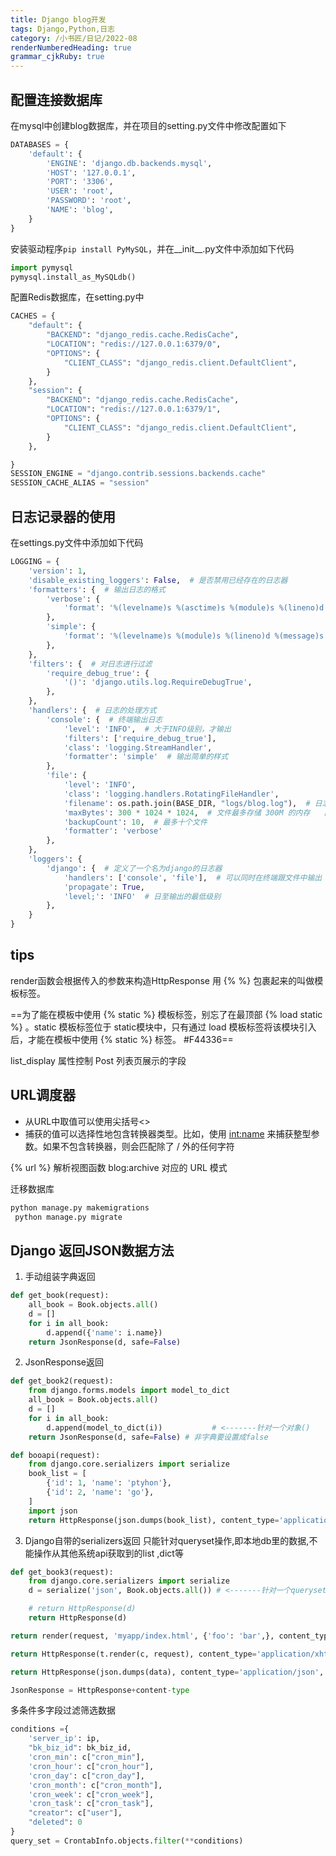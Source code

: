 ```yaml
---
title: Django blog开发
tags: Django,Python,日志
category: /小书匠/日记/2022-08
renderNumberedHeading: true
grammar_cjkRuby: true
---
```

## 配置连接数据库
在mysql中创建blog数据库，并在项目的setting.py文件中修改配置如下
``` python
DATABASES = {
    'default': {
        'ENGINE': 'django.db.backends.mysql',
        'HOST': '127.0.0.1',
        'PORT': '3306',
        'USER': 'root',
        'PASSWORD': 'root',
        'NAME': 'blog',
    }
}
```
安装驱动程序`pip install PyMySQL`，并在__init__.py文件中添加如下代码

``` python
import pymysql
pymysql.install_as_MySQLdb()
```
配置Redis数据库，在setting.py中

``` python
CACHES = {
    "default": {
        "BACKEND": "django_redis.cache.RedisCache",
        "LOCATION": "redis://127.0.0.1:6379/0",
        "OPTIONS": {
            "CLIENT_CLASS": "django_redis.client.DefaultClient",
        }
    },
    "session": {
        "BACKEND": "django_redis.cache.RedisCache",
        "LOCATION": "redis://127.0.0.1:6379/1",
        "OPTIONS": {
            "CLIENT_CLASS": "django_redis.client.DefaultClient",
        }
    },

}
SESSION_ENGINE = "django.contrib.sessions.backends.cache"
SESSION_CACHE_ALIAS = "session"
```

## 日志记录器的使用
在settings.py文件中添加如下代码
``` python
LOGGING = {
    'version': 1,
    'disable_existing_loggers': False,  # 是否禁用已经存在的日志器
    'formatters': {  # 输出日志的格式
        'verbose': {
            'format': '%(levelname)s %(asctime)s %(module)s %(lineno)d %(message)s'
        },
        'simple': {
            'format': '%(levelname)s %(module)s %(lineno)d %(message)s'
        },
    },
    'filters': {  # 对日志进行过滤
        'require_debug_true': {
            '()': 'django.utils.log.RequireDebugTrue',
        },
    },
    'handlers': {  # 日志的处理方式
        'console': {  # 终端输出日志
            'level': 'INFO',  # 大于INFO级别，才输出
            'filters': ['require_debug_true'],
            'class': 'logging.StreamHandler',
            'formatter': 'simple'  # 输出简单的样式
        },
        'file': {
            'level': 'INFO',
            'class': 'logging.handlers.RotatingFileHandler',
            'filename': os.path.join(BASE_DIR, "logs/blog.log"),  # 日志文件的位置
            'maxBytes': 300 * 1024 * 1024,  # 文件最多存储 300M 的内存   日志文件满了，他会自动新建meiduo1 meiduo2
            'backupCount': 10,  # 最多十个文件
            'formatter': 'verbose'
        },
    },
    'loggers': {
        'django': {  # 定义了一个名为django的日志器
            'handlers': ['console', 'file'],  # 可以同时在终端跟文件中输出
            'propagate': True,
            'level;': 'INFO'  # 日至输出的最低级别
        },
    }
}

```
## tips
render函数会根据传入的参数来构造HttpResponse
用 {% %} 包裹起来的叫做模板标签。

==为了能在模板中使用 {% static %} 模板标签，别忘了在最顶部 {% load static %} 。static 模板标签位于 static模块中，只有通过 load 模板标签将该模块引入后，才能在模板中使用 {% static %} 标签。 #F44336==

list_display 属性控制 Post 列表页展示的字段

## URL调度器
- 从URL中取值可以使用尖括号<>
- 捕获的值可以选择性地包含转换器类型。比如，使用 <int:name> 来捕获整型参数。如果不包含转换器，则会匹配除了 / 外的任何字符
 
 
 {% url %} 解析视图函数 blog:archive 对应的 URL 模式
 
 迁移数据库
 

``` python
python manage.py makemigrations
 python manage.py migrate
```


## Django 返回JSON数据方法
 1. 手动组装字典返回
  

``` python
def get_book(request):
    all_book = Book.objects.all()
    d = []
    for i in all_book:
        d.append({'name': i.name})
    return JsonResponse(d, safe=False)
```

 2. JsonResponse返回
   

``` python
def get_book2(request):
    from django.forms.models import model_to_dict
    all_book = Book.objects.all()
    d = []
    for i in all_book:
        d.append(model_to_dict(i))           # <-------针对一个对象()
    return JsonResponse(d, safe=False) # 非字典要设置成false
```

``` python
def booapi(request):
    from django.core.serializers import serialize
    book_list = [
        {'id': 1, 'name': 'ptyhon'},
        {'id': 2, 'name': 'go'},
    ]
    import json
    return HttpResponse(json.dumps(book_list), content_type='application/json')
```

 3. Django自带的serializers返回
 只能针对queryset操作,即本地db里的数据,不能操作从其他系统api获取到的list ,dict等
 

``` python
def get_book3(request):
    from django.core.serializers import serialize
    d = serialize('json', Book.objects.all()) # <-------针对一个queryset,[{}, {}]

    # return HttpResponse(d)
    return HttpResponse(d)

return render(request, 'myapp/index.html', {'foo': 'bar',}, content_type='application/xhtml+xml')

return HttpResponse(t.render(c, request), content_type='application/xhtml+xml')

return HttpResponse(json.dumps(data), content_type='application/json', status=400)

JsonResponse = HttpResponse+content-type
```

多条件多字段过滤筛选数据

``` python
conditions ={
    'server_ip': ip,
    "bk_biz_id": bk_biz_id,
    'cron_min': c["cron_min"],
    'cron_hour': c["cron_hour"],
    'cron_day': c["cron_day"],
    'cron_month': c["cron_month"],
    'cron_week': c["cron_week"],
    'cron_task': c["cron_task"],
    "creator": c["user"],
    "deleted": 0
}
query_set = CrontabInfo.objects.filter(**conditions)
```

